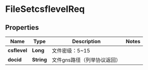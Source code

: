 # FileSetcsflevelReq

## Properties
Name | Type | Description | Notes
------------ | ------------- | ------------- | -------------
**csflevel** | **Long** | 文件密级：5~15  | 
**docid** | **String** | 文件gns路径（列举协议返回） | 
